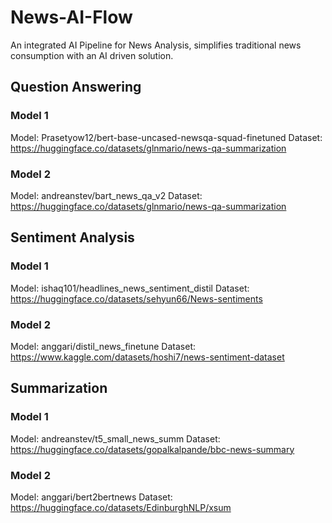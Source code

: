 # News-AI-Flow
An integrated AI Pipeline for News Analysis, simplifies traditional news consumption with an AI driven solution.

## Question Answering
### Model 1
Model: Prasetyow12/bert-base-uncased-newsqa-squad-finetuned
Dataset: https://huggingface.co/datasets/glnmario/news-qa-summarization

### Model 2
Model: andreanstev/bart_news_qa_v2
Dataset: https://huggingface.co/datasets/glnmario/news-qa-summarization

## Sentiment Analysis
### Model 1
Model: ishaq101/headlines_news_sentiment_distil
Dataset: https://huggingface.co/datasets/sehyun66/News-sentiments

### Model 2
Model: anggari/distil_news_finetune
Dataset: https://www.kaggle.com/datasets/hoshi7/news-sentiment-dataset

## Summarization
### Model 1
Model: andreanstev/t5_small_news_summ
Dataset: https://huggingface.co/datasets/gopalkalpande/bbc-news-summary

### Model 2
Model: anggari/bert2bertnews
Dataset: https://huggingface.co/datasets/EdinburghNLP/xsum